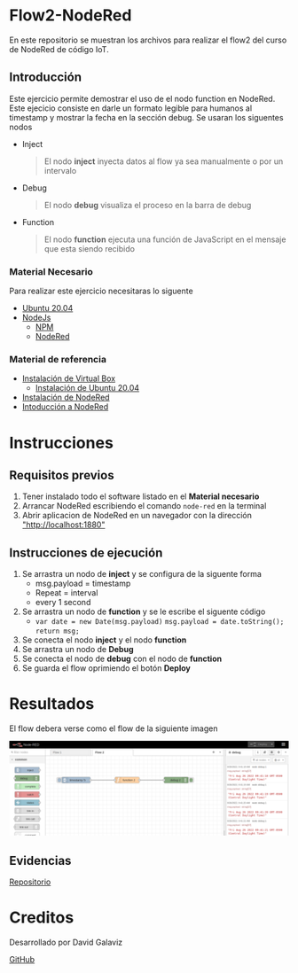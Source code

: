 # Flow2-NodeRed
En este repositorio se muestran los archivos para realizar el flow2 del curso de NodeRed de código IoT.

## Introducción

Este ejercicio permite demostrar el uso de el nodo function en NodeRed. Este ejecicio consiste en darle un formato legible para humanos al timestamp y mostrar la fecha en la sección debug. Se usaran los siguentes nodos

- Inject

   > El nodo **inject** inyecta datos al flow ya sea manualmente o por un intervalo
- Debug

   > El nodo **debug** visualiza el proceso en la barra de debug
- Function
 
   > El nodo **function** ejecuta una función de JavaScript en el mensaje que esta siendo recibido 

### Material Necesario

Para realizar este ejercicio necesitaras lo siguente

- [Ubuntu 20.04](https://ubuntu.com/download/desktop)
- [NodeJs](https://nodejs.org/en/)
  - [NPM](https://www.npmjs.com/)
  - [NodeRed](https://nodered.org/)

### Material de referencia

- [Instalación de Virtual Box](https://edu.codigoiot.com/course/view.php?id=810)
  - [Instalación de Ubuntu 20.04](https://edu.codigoiot.com/course/view.php?id=812)
- [Instalación de NodeRed](https://edu.codigoiot.com/course/view.php?id=817)
- [Intoducción a NodeRed](https://edu.codigoiot.com/course/view.php?id=278)

# Instrucciones

## Requisitos previos

1. Tener instalado todo el software listado en el **Material necesario**
2. Arrancar NodeRed escribiendo el comando `node-red` en la terminal
3. Abrir aplicacion de NodeRed en un navegador con la dirección ["http://localhost:1880"](http://localhost:1880/#flow/d0319225ca32761b)

## Instrucciones de ejecución

1. Se arrastra un nodo de **inject** y se configura de la siguente forma
   - msg.payload = timestamp
   - Repeat = interval
   - every 1 second
2. Se arrastra un nodo de **function** y se le escribe el siguente código
   - `var date = new Date(msg.payload)`
     `msg.payload = date.toString();`
     `return msg;`
3. Se conecta el nodo **inject** y el nodo **function**
4. Se arrastra un nodo de **Debug**
6. Se conecta el nodo de **debug** con el nodo de **function**
5. Se guarda el flow oprimiendo el botón **Deploy**

# Resultados 

El flow debera verse como el flow de la siguiente imagen

![resultados del flow](https://github.com/hugoescalpelo/Flow2-NodeRed/blob/main/Screenshot%20from%202022-08-26%2009-42-57.png)

## Evidencias

[Repositorio](https://github.com/davidGalaviz/Flow2-NodeRed)

# Creditos

Desarrollado por David Galaviz

[GitHub](https://github.com/davidGalaviz)
